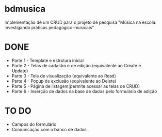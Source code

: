 # bdmusica
Implementação de um CRUD para o projeto de pesquisa "Música na escola: investigando práticas pedagógico-musicais"

# DONE 
* Parte 1 - Template e estrutura inicial 
* Parte 2 - Telas de cadastro e de edição (equivalente ao Create e Update)
* Parte 3 - Tela de visualização (equivalente ao Read)
* Parte 4 - Popup de exclusão (equivalente ao Delete) 
* Parte 5 - Página de listagem(permite acessar as telas de CRUD) 
* Parte 6 - Inserção de dados na base de dados pelo formulário de adição

# TO DO 
* Campos do formulário
* Comunicação com o banco de dados

